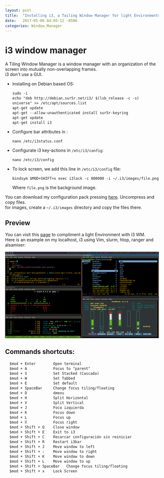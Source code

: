```yaml
---
layout: post
title:  "Installing i3, a Tailing Window Manager for light Environments."
date:   2017-05-06 04:05:12 -0500
categories: Window_Manager
---
```

# i3 window manager

A Tiling Window Manager is a window manager with an organization of the screen into mutually non-overlapping frames.  
i3 don't use a GUI.  
* Installing on Debian based OS:

      sudo -i
      echo "deb http://debian.sur5r.net/i3/ $(lsb_release -c -s) universe" >> /etc/apt/sources.list
      apt-get update
      apt-get --allow-unauthenticated install sur5r-keyring
      apt-get update
      apt-get install i3

* Configure bar attributes in :

      nano /etc/i3status.conf

* Configurate i3 key-actions in `/etc/i3/config`:

      nano /etc/i3/config

* To lock screen, we add this line in `/etc/i3/config` file:

      bindsym $MOD+SHIFT+x exec i3lock -c 000000 -i ~/.i3/images/file.png

  Where `file.png` is the background image.

You can download my configuration pack pressing [here][i3-url]. Uncompress and copy files.  
for images, create a `~/.i3/images` directory and copy the files there.

## Preview

You can visit this [page][lightEnviron] to compliment a light Environment with i3 WM.  	
Here is an example on my localhost, i3 using Vim, slurm, htop, ranger and alsamixer:

![i3WM][i3-wm]

## Commands shortcuts:

      $mod + Enter        Open terminal
      $mod + A            Focus to "parent"
      $mod + S            Set Stacked (Cascada)
      $mod + W            Set Tabbed
      $mod + E            Set default
      $mod + SpaceBar     Change focus tiling/floating
      $mod + D            dmenu
      $mod + H            Split Horizontal
      $mod + V            Split Vertical
      $mod + J            Foco izquierda
      $mod + K            Focus down
      $mod + L            Focus up
      $mod + ñ            Focus right
      $mod + Shift + Q    Close window
      $mod + Shift + E    Exit to i3
      $mod + Shift + C    Recarcar configuración sin reiniciar
      $mod + Shift + R    Restart i3bar
      $mod + Shift + J    Move window to left
      $mod + Shift + :    Move window to right
      $mod + Shift + K    Move window to down
      $mod + Shift + L    Move window to up
      $mod + Shift + SpaceBar   Change focus tiling/floating
      $mod + Shift + x    Lock Screen


[lightEnviron]:  /pages/light_environment_debian
[i3-wm]:         /assets/WindowManager/Tiling/i3_wm.png
[i3-url]:        /files/i3_tiling_wm.zip
